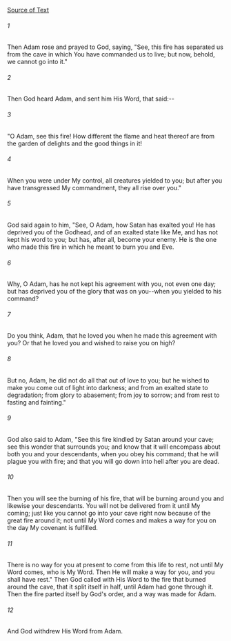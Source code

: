 [Source of Text](https://github.com/scrollmapper/bible_databases_deuterocanonical)

###### 1
Then Adam rose and prayed to God, saying, "See, this fire has
separated us from the cave in which You have commanded us to live; but
now, behold, we cannot go into it."

###### 2
Then God heard Adam, and sent him His Word, that said:--

###### 3
"O Adam, see this fire!  How different the flame and heat thereof are
from the garden of delights and the good things in it!

###### 4
When you were under My control, all creatures yielded to you; but
after you have transgressed My commandment, they all rise over you."

###### 5
God said again to him, "See, O Adam, how Satan has exalted you!  He
has deprived you of the Godhead, and of an exalted state like Me, and
has not kept his word to you; but has, after all, become your enemy.
He is the one who made this fire in which he meant to burn you and Eve.

###### 6
Why, O Adam, has he not kept his agreement with you, not even one
day; but has deprived you of the glory that was on you--when you
yielded to his command?

###### 7
Do you think, Adam, that he loved you when he made this agreement
with you?  Or that he loved you and wished to raise you on high?

###### 8
But no, Adam, he did not do all that out of love to you; but he
wished to make you come out of light into darkness; and from an exalted
state to degradation; from glory to abasement; from joy to sorrow; and
from rest to fasting and fainting."

###### 9
God also said to Adam, "See this fire kindled by Satan around your
cave; see this wonder that surrounds you; and know that it will
encompass about both you and your descendants, when you obey his
command; that he will plague you with fire; and that you will go down
into hell after you are dead.

###### 10
Then you will see the burning of his fire, that will be burning
around you and likewise your descendants.  You will not be delivered
from it until My coming; just like you cannot go into your cave right
now because of the great fire around it; not until My Word comes and
makes a way for you on the day My covenant is fulfilled.

###### 11
There is no way for you at present to come from this life to rest,
not until My Word comes, who is My Word.  Then He will make a way for
you, and you shall have rest." Then God called with His Word to the
fire that burned around the cave, that it split itself in half, until
Adam had gone through it.  Then the fire parted itself by God's order,
and a way was made for Adam.

###### 12
And God withdrew His Word from Adam.